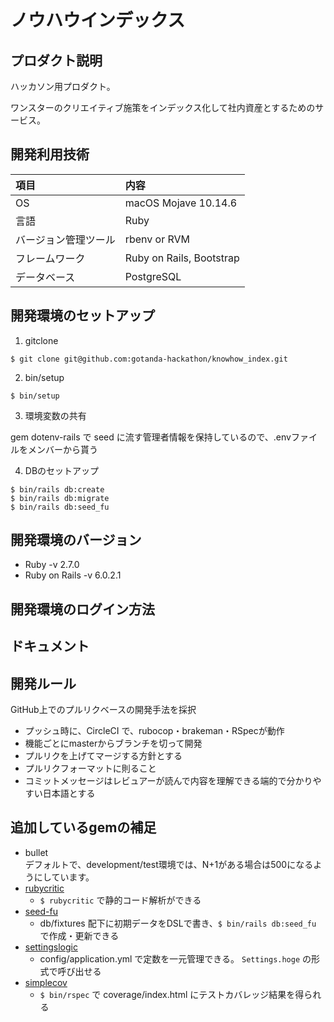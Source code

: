 # ノウハウインデックス
## プロダクト説明
ハッカソン用プロダクト。

ワンスターのクリエイティブ施策をインデックス化して社内資産とするためのサービス。

## 開発利用技術
|項目|内容|
|:----|:----|
|OS|macOS Mojave 10.14.6|
|言語|Ruby|
|バージョン管理ツール|rbenv or RVM|
|フレームワーク|Ruby on Rails, Bootstrap|
|データベース|PostgreSQL|

## 開発環境のセットアップ
1. gitclone
```
$ git clone git@github.com:gotanda-hackathon/knowhow_index.git
```

2. bin/setup
```
$ bin/setup
```

3. 環境変数の共有

gem dotenv-rails で seed に流す管理者情報を保持しているので、.envファイルをメンバーから貰う

4. DBのセットアップ
```
$ bin/rails db:create
$ bin/rails db:migrate
$ bin/rails db:seed_fu
```

## 開発環境のバージョン
- Ruby -v 2.7.0
- Ruby on Rails -v 6.0.2.1

## 開発環境のログイン方法
<!--
  URL
  ログインアカウント情報
-->

## ドキュメント
<!-- ドキュメントへのリンク -->

## 開発ルール
GitHub上でのプルリクベースの開発手法を採択

- プッシュ時に、CircleCI で、rubocop・brakeman・RSpecが動作
- 機能ごとにmasterからブランチを切って開発
- プルリクを上げてマージする方針とする
- プルリクフォーマットに則ること
- コミットメッセージはレビュアーが読んで内容を理解できる端的で分かりやすい日本語とする

## 追加しているgemの補足
- bullet  
  デフォルトで、development/test環境では、N+1がある場合は500になるようにしています。
- [rubycritic](https://github.com/whitesmith/rubycritic)
  - `$ rubycritic` で静的コード解析ができる
- [seed-fu](https://github.com/mbleigh/seed-fu)
  - db/fixtures 配下に初期データをDSLで書き、`$ bin/rails db:seed_fu` で作成・更新できる
- [settingslogic](https://github.com/binarylogic/settingslogic)
  - config/application.yml で定数を一元管理できる。 `Settings.hoge` の形式で呼び出せる
- [simplecov](https://github.com/colszowka/simplecov)
  - `$ bin/rspec` で coverage/index.html にテストカバレッジ結果を得られる
